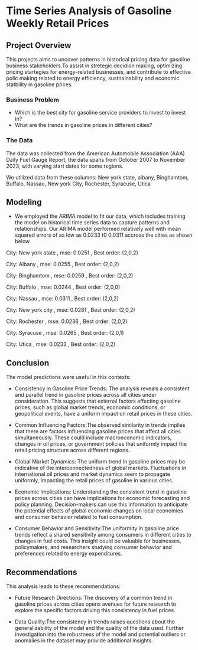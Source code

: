 
# Time Series Analysis of Gasoline Weekly Retail Prices



## Project Overview

This projects aims to uncover patterns in historical pricing data for gasoline business stakeholders.To assist in stretegic decidion making, optimizing pricing startegies for energy-related businesses, and contribute to effective polic making related to energy efficiency, sustnainability and economic statbility in gasoline prices.


### Business Problem

+  Which is the best city for gasoline service providers to invest to invest in?
+ What are the trends in gasoline prices in different cities?



### The Data

The data was collected from the American Automobile Association (AAA) Daily Fuel Gauge Report, the data spans from October 2007 to November 2023, with varying start dates for some regions.

We utilized data from these columns: New york state, albany, Binghamtom, Buffalo, Nassau, New york City, Rochester, Syracuse, Utica

## Modeling

+ We employed the ARIMA model to fit our data, which includes training the model on historical time series data to capture patterns and relationships.
Our ARIMA model performed relatively well with mean squared errors of as low as 0.0233 t0 0.0311 accross the cities as shown below
  


 City:      New york state  ,               mse:    0.0251  ,              Best order:   (2,0,2)
     
 City:      Albany  ,                       mse:    0.0255  ,              Best order:   (2,0,2)

 City:      Binghamtom   ,                  mse:    0.0259   ,             Best order:   (2,0,2)

  City:     Buffalo    ,                    mse:    0.0244   ,             Best order:    (2,0,0)

  City:     Nassau    ,                     mse:    0.0311    ,           Best order:    (2,0,2)
     
  City:     New york city   ,               mse:    0.0281    ,           Best order:     (2,0,2)

  City:     Rochester    ,                  mse:    0.0236    ,           Best order:     (2,0,2)

  City:     Syracuse    ,                   mse:   0.0265      ,          Best order:    (2,0,1)

   City:    Utica       ,                   mse:   0.0233       ,         Best order:     (2,0,2)
     
   
## Conclusion
The model predictions were useful in this contexts:

+ Consistency in Gasoline Price Trends: The analysis reveals a consistent and parallel trend in gasoline prices across all cities under consideration. This suggests that external factors affecting gasoline prices, such as global market trends, economic conditions, or geopolitical events, have a uniform impact on retail prices in these cities.

+ Common Influencing Factors:The observed similarity in trends implies that there are factors influencing gasoline prices that affect all cities simultaneously. These could include macroeconomic indicators, changes in oil prices, or government policies that uniformly impact the retail pricing structure across different regions.

+ Global Market Dynamics: The uniform trend in gasoline prices may be indicative of the interconnectedness of global markets. Fluctuations in international oil prices and market dynamics seem to propagate uniformly, impacting the retail prices of gasoline in various cities.

+ Economic Implications: Understanding the consistent trend in gasoline prices across cities can have implications for economic forecasting and policy planning. Decision-makers can use this information to anticipate the potential effects of global economic changes on local economies and consumer behavior related to fuel consumption.

+ Consumer Behavior and Sensitivity:The uniformity in gasoline price trends reflect a shared sensitivity among consumers in different cities to changes in fuel costs. This insight could be valuable for businesses, policymakers, and researchers studying consumer behavior and preferences related to energy expenditures.

## Recommendations

This analysis leads to these recommendations:
+ Future Research Directions: The discovery of a common trend in gasoline prices across cities opens avenues for future research to explore the specific factors driving this consistency in fuel prices.

+ Data Quality:The consistency in trends raises questions about the generalizability of the model and the quality of the data used. Further investigation into the robustness of the model and potential outliers or anomalies in the dataset may provide additional insights.
